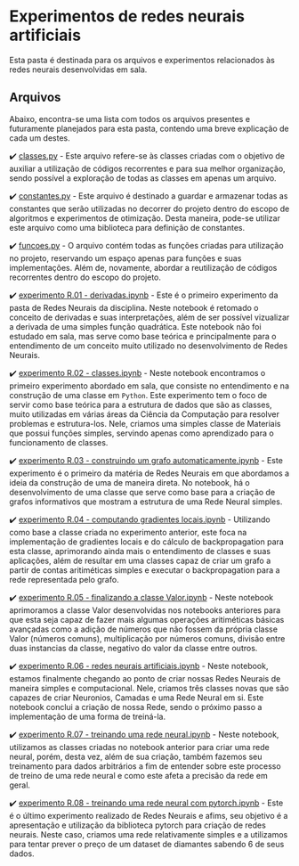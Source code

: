 # Experimentos de redes neurais artificiais

Esta pasta é destinada para os arquivos e experimentos relacionados às redes neurais desenvolvidas em sala.

## Arquivos

Abaixo, encontra-se uma lista com todos os arquivos presentes e futuramente planejados para esta pasta, contendo uma breve explicação de cada um destes.

✔️ [classes.py](classes.py) - Este arquivo refere-se às classes criadas com o objetivo de auxiliar a utilização de códigos recorrentes e para sua melhor organização, sendo possível a exploração de todas as classes em apenas um arquivo.

✔️ [constantes.py](constantes.py) - Este arquivo é destinado a guardar e armazenar todas as constantes que serão utilizadas no decorrer do projeto dentro do escopo de algoritmos e experimentos de otimização. Desta maneira, pode-se utilizar este arquivo como uma biblioteca para definição de constantes.

✔️ [funcoes.py](funcoes.py) - O arquivo contém todas as funções criadas para utilização no projeto, reservando um espaço apenas para funções e suas implementações. Além de, novamente, abordar a reutilização de códigos recorrentes dentro do escopo do projeto.

✔️ [experimento R.01 - derivadas.ipynb](experimento%20R.01%20-%20derivadas.ipynb) - Este é o primeiro experimento da pasta de Redes Neurais da disciplina. Neste notebook é retomado o conceito de derivadas e suas interpretações, além de ser possível vizualizar a derivada de uma simples função quadrática. Este notebook não foi estudado em sala, mas serve como base teórica e principalmente para o entendimento de um conceito muito utilizado no desenvolvimento de Redes Neurais.

✔️ [experimento R.02 - classes.ipynb](experimento%20R.02%20-%20classes.ipynb) - Neste notebook encontramos o primeiro experimento abordado em sala, que consiste no entendimento e na construção de uma classe em `Python`. Este experimento tem o foco de servir como base teórica para a estrutura de dados que são as classes, muito utilizadas em várias áreas da Ciência da Computação para resolver problemas e estrutura-los. Nele, criamos uma simples classe de Materiais que possui funções simples, servindo apenas como aprendizado para o funcionamento de classes.

✔️ [experimento R.03 - construindo um grafo automaticamente.ipynb](experimento%20R.03%20-%20construindo%20um%20grafo%20automaticamente.ipynb) - Este experimento é o primeiro da matéria de Redes Neurais em que abordamos a ideia da construção de uma de maneira direta. No notebook, há o desenvolvimento de uma classe que serve como base para a criação de grafos informativos que mostram a estrutura de uma Rede Neural simples.

✔️ [experimento R.04 - computando gradientes locais.ipynb](experimento%20R.04%20-%20computando%20gradientes%20locais.ipynb) - Utilizando como base a classe criada no experimento anterior, este foca na implementação de gradientes locais e do cálculo de backpropagation para esta classe, aprimorando ainda mais o entendimento de classes e suas aplicações, além de resultar em uma classes capaz de criar um grafo a partir de contas aritiméticas simples e executar o backpropagation para a rede representada pelo grafo.

✔️ [experimento R.05 - finalizando a classe Valor.ipynb](experimento%20R.05%20-%20finalizando%20a%20classe%20Valor.ipynb) - Neste notebook aprimoramos a classe Valor desenvolvidas nos notebooks anteriores para que esta seja capaz de fazer mais algumas operações aritiméticas básicas avançadas como a adição de números que não fossem da própria classe Valor (números comuns), multiplicação por números comuns, divisão entre duas instancias da classe, negativo do valor da classe entre outros.

✔️ [experimento R.06 - redes neurais artificiais.ipynb](experimento%20R.06%20-%20redes%20neurais%20artificiais.ipynb) - Neste notebook, estamos finalmente chegando ao ponto de criar nossas Redes Neurais de maneira simples e computacional. Nele, criamos três classes novas que são capazes de criar Neuronios, Camadas e uma Rede Neural em si. Este notebook conclui a criação de nossa Rede, sendo o próximo passo a implementação de uma forma de treiná-la.

✔️ [experimento R.07 - treinando uma rede neural.ipynb](experimento%20R.07%20-%20treinando%20uma%20rede%20neural.ipynb) - Neste notebook, utilizamos as classes criadas no notebook anterior para criar uma rede neural, porém, desta vez, além de sua criação, também fazemos seu treinamento para dados arbitrários a fim de entender sobre este processo de treino de uma rede neural e como este afeta a precisão da rede em geral.

✔️ [experimento R.08 - treinando uma rede neural com pytorch.ipynb](experimento%20R.08%20-%20treinando%20uma%20rede%20neural%20com%20pytorch.ipynb) - Este é o último experimento realizado de Redes Neurais e afims, seu objetivo é a apresentação e utilização da biblioteca pytorch para criação de redes neurais. Neste caso, criamos uma rede relativamente simples e a utilizamos para tentar prever o preço de um dataset de diamantes sabendo 6 de seus dados.
